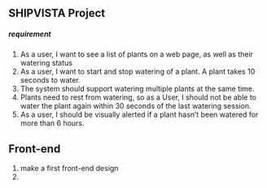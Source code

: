 ## SHIPVISTA Project

##### requirement
  1. As a user, I want to see a list of plants on a web page, as well as their watering status
  2. As a user, I want to start and stop watering of a plant. A plant takes 10 seconds to
water.
  3. The system should support watering multiple plants at the same time. 
  4. Plants need to rest from watering, so as a User, I should not be able to water the plant
again within 30 seconds of the last watering session.
  5. As a user, I should be visually alerted if a plant hasn’t been watered for more than 6
hours. 

## Front-end
  1. make a first front-end design 
  2. 